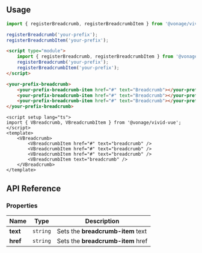 ## Usage

<vwc-tabs gutters="none" activeid="vue-tab">
<vwc-tab label="Web component" id="web-tab"></vwc-tab>
<vwc-tab-panel>

```js
import { registerBreadcrumb, registerBreadcrumbItem } from '@vonage/vivid';

registerBreadcrumb('your-prefix');
registerBreadcrumbItem('your-prefix');
```

```html preview
<script type="module">
	import { registerBreadcrumb, registerBreadcrumbItem } from '@vonage/vivid';
	registerBreadcrumb('your-prefix');
	registerBreadcrumbItem('your-prefix');
</script>

<your-prefix-breadcrumb>
	<your-prefix-breadcrumb-item href="#" text="Breadcrumb"></your-prefix-breadcrumb-item>
	<your-prefix-breadcrumb-item href="#" text="Breadcrumb"></your-prefix-breadcrumb-item>
	<your-prefix-breadcrumb-item href="#" text="Breadcrumb"></your-prefix-breadcrumb-item>
</your-prefix-breadcrumb>
```

</vwc-tab-panel>
<vwc-tab label="Vue" id="vue-tab"></vwc-tab>
<vwc-tab-panel>

```vue preview
<script setup lang="ts">
import { VBreadcrumb, VBreadcrumbItem } from '@vonage/vivid-vue';
</script>
<template>
	<VBreadcrumb>
		<VBreadcrumbItem href="#" text="breadcrumb" />
		<VBreadcrumbItem href="#" text="breadcrumb" />
		<VBreadcrumbItem href="#" text="breadcrumb" />
		<VBreadcrumbItem text="breadcrumb" />
	</VBreadcrumb>
</template>
```

</vwc-tab-panel>
</vwc-tabs>

## API Reference

### Properties

<div class="table-wrapper">

| Name     | Type     | Description                       |
| -------- | -------- | --------------------------------- |
| **text** | `string` | Sets the **breadcrumb-item** text |
| **href** | `string` | Sets the **breadcrumb-item** href |

</div>
